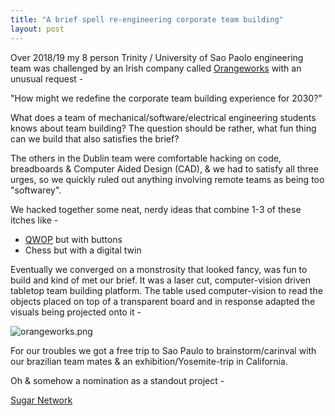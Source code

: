 ```yaml
---
title: "A brief spell re-engineering corporate team building"
layout: post
---
```


Over 2018/19 my 8 person Trinity / University of Sao Paolo engineering team was challenged by an Irish company called [Orangeworks](https://www.orangeworks.ie/) with an unusual request -

"How might we redefine the corporate team building experience for 2030?"

What does a team of mechanical/software/electrical engineering students knows about team building?  The question should be rather,  what fun thing can we build that also satisfies the brief?

The others in the Dublin team were comfortable hacking on code, breadboards & Computer Aided Design (CAD), & we had to satisfy all three urges,  so we quickly ruled out anything involving remote teams as being too "softwarey".  

We hacked together some neat, nerdy ideas that combine 1-3 of these itches like -

- [QWOP](http://www.foddy.net/Athletics.html) but with buttons
- Chess but with a digital twin

Eventually we converged on a monstrosity that looked fancy, was fun to build and kind of met our brief.  It was a laser cut, computer-vision driven tabletop team building platform.  The table used computer-vision to read the objects placed on top of a transparent board and in response adapted the visuals being projected onto it -

![orangeworks.png](https://raw.githubusercontent.com/rdmolony/rdmolony.github.io/559003b836607fbcae892cce5bff1ace26a15b97/assets/images/orangeworks.png)

For our troubles we got a free trip to Sao Paulo to brainstorm/carinval with our brazilian team mates & an exhibition/Yosemite-trip in California.

Oh & somehow a nomination as a standout project -

<div>
  <a href="https://sugar-network.org/projects/" class="btn btn--primary">
    Sugar Network
  </a>
</div>
